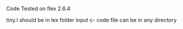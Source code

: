 Code Tested on flex 2.6.4

tiny.l should be in lex folder
input c- code file can be in any directory